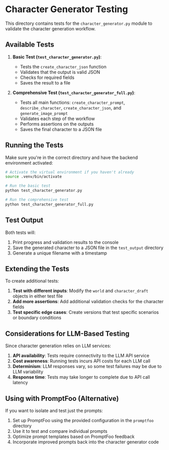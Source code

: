 # Character Generator Testing

This directory contains tests for the `character_generator.py` module to validate the character generation workflow.

## Available Tests

1. **Basic Test (`test_character_generator.py`)**:
   - Tests the `create_character_json` function
   - Validates that the output is valid JSON
   - Checks for required fields
   - Saves the result to a file

2. **Comprehensive Test (`test_character_generator_full.py`)**:
   - Tests all main functions: `create_character_prompt`, `describe_character`, `create_character_json`, and `generate_image_prompt`
   - Validates each step of the workflow
   - Performs assertions on the outputs
   - Saves the final character to a JSON file

## Running the Tests

Make sure you're in the correct directory and have the backend environment activated:

```bash
# Activate the virtual environment if you haven't already
source .venv/bin/activate

# Run the basic test
python test_character_generator.py

# Run the comprehensive test
python test_character_generator_full.py
```

## Test Output

Both tests will:
1. Print progress and validation results to the console
2. Save the generated character to a JSON file in the `test_output` directory
3. Generate a unique filename with a timestamp

## Extending the Tests

To create additional tests:

1. **Test with different inputs**: Modify the `world` and `character_draft` objects in either test file
2. **Add more assertions**: Add additional validation checks for the character fields
3. **Test specific edge cases**: Create versions that test specific scenarios or boundary conditions

## Considerations for LLM-Based Testing

Since character generation relies on LLM services:

1. **API availability**: Tests require connectivity to the LLM API service
2. **Cost awareness**: Running tests incurs API costs for each LLM call
3. **Determinism**: LLM responses vary, so some test failures may be due to LLM variability
4. **Response time**: Tests may take longer to complete due to API call latency

## Using with PromptFoo (Alternative)

If you want to isolate and test just the prompts:

1. Set up PromptFoo using the provided configuration in the `promptfoo` directory
2. Use it to test and compare individual prompts
3. Optimize prompt templates based on PromptFoo feedback
4. Incorporate improved prompts back into the character generator code 